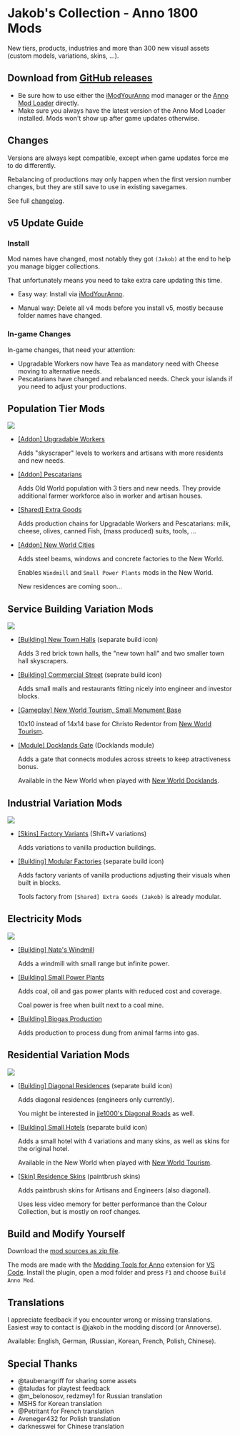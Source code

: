 # Jakob's Collection - Anno 1800 Mods

New tiers, products, industries and more than 300 new visual assets (custom models, variations, skins, ...).

## Download from [GitHub releases](https://github.com/jakobharder/anno-1800-jakobs-mods/releases)

- Be sure how to use either the [iModYourAnno](https://github.com/anno-mods/iModYourAnno/releases) mod manager or the [Anno Mod Loader](https://github.com/xforce/anno1800-mod-loader) directly.
- Make sure you always have the latest version of the Anno Mod Loader installed. Mods won't show up after game updates otherwise.

## Changes

Versions are always kept compatible, except when game updates force me to do differently.

Rebalancing of productions may only happen when the first version number changes, but they are still save to use in existing savegames.

See full [changelog](./doc/CHANGELOG.md).

## v5 Update Guide

### Install

Mod names have changed, most notably they got `(Jakob)` at the end to help you manage bigger collections.

That unfortunately means you need to take extra care updating this time.

- Easy way: Install via [iModYourAnno](https://github.com/anno-mods/iModYourAnno/releases).

- Manual way: Delete all v4 mods before you install v5, mostly because folder names have changed.

### In-game Changes

In-game changes, that need your attention:

- Upgradable Workers now have Tea as mandatory need with Cheese moving to alternative needs.
- Pescatarians have changed and rebalanced needs. Check your islands if you need to adjust your productions.

## Population Tier Mods

![](./doc/population-tiers.jpg)

- [\[Addon\] Upgradable Workers](./mods/addon-upgradable/README.md)
  
  Adds "skyscraper" levels to workers and artisans with more residents and new needs.


- [\[Addon\] Pescatarians](./mods/addon-pescatarians/README.md)

  Adds Old World population with 3 tiers and new needs. They provide additional farmer workforce also in worker and artisan houses.

- [\[Shared\] Extra Goods](./mods/shared-goods/README.md)

  Adds production chains for Upgradable Workers and Pescatarians: milk, cheese, olives, canned Fish, (mass produced) suits, tools, ...

- [\[Addon\] New World Cities](./mods/addon-new-world-cities/README.md)

  Adds steel beams, windows and concrete factories to the New World.

  Enables `Windmill` and `Small Power Plants` mods in the New World.

  New residences are coming soon...

## Service Building Variation Mods

![](./doc/public-variations.jpg)

- [\[Building\] New Town Halls](./mods/service-townhall/README.md)
  (separate build icon)

  Adds 3 red brick town halls, the "new town hall" and two smaller town hall skyscrapers.

- [\[Building\] Commercial Street](./mods/service-commercial/README.md)
  (seprate build icon)

  Adds small malls and restaurants fitting nicely into engineer and investor blocks. 

- [\[Gameplay\] New World Tourism, Small Monument Base](./foreign-additions/nw-tourism/README.md)

  10x10 instead of 14x14 base for Christo Redentor from [New World Tourism](https://github.com/anno-mods/New-World-Tourism).

- [\[Module\] Docklands Gate](./mods/service-docklands/README.md)
  (Docklands module)

  Adds a gate that connects modules across streets to keep atractiveness bonus.

  Available in the New World when played with [New World Docklands](https://www.nexusmods.com/anno1800/mods/215).
  
## Industrial Variation Mods

![](./doc/industrial-variations.jpg)

- [\[Skins\] Factory Variants](./mods/production-variations/README.md)
  (Shift+V variations)

  Adds variations to vanilla production buildings.

- [\[Building\] Modular Factories](./mods/production-modular/README.md)
  (separate build icon)

  Adds factory variants of vanilla productions adjusting their visuals when built in blocks.

  Tools factory from `[Shared] Extra Goods (Jakob)` is already modular.

## Electricity Mods

![](./doc/electricity.jpg)

- [\[Building\] Nate's Windmill](./mods/power-windmill/README.md)

  Adds a windmill with small range but infinite power.

- [\[Building\] Small Power Plants](./mods/power-plants/README.md) 

  Adds coal, oil and gas power plants with reduced cost and coverage.

  Coal power is free when built next to a coal mine.

- [\[Building\] Biogas Production](./mods/power-biogas/README.md)

  Adds production to process dung from animal farms into gas.

## Residential Variation Mods

![](./doc/residential-variations.jpg)

- [\[Building\] Diagonal Residences](./mods/residences-diagonal/README.md)
  (separate build icon)

  Adds diagonal residences (engineers only currently).

  You might be interested in [jje1000's Diagonal Roads](https://www.nexusmods.com/anno1800/mods/164) as well.

- [\[Building\] Small Hotels](./mods/residences-hotels/README.md)
  (separate build icon)

  Adds a small hotel with 4 variations and many skins, as well as skins for the original hotel.

  Available in the New World when played with [New World Tourism](https://github.com/anno-mods/New-World-Tourism).

- [\[Skin\] Residence Skins](./mods/residences-skins/README.md)
  (paintbrush skins)

  Adds paintbrush skins for Artisans and Engineers (also diagonal).

  Uses less video memory for better performance than the Colour Collection, but is mostly on roof changes.

## Build and Modify Yourself

Download the [mod sources as zip file](https://github.com/jakobharder/anno-1800-jakobs-mods/archive/refs/heads/main.zip).

The mods are made with the [Modding Tools for Anno](https://marketplace.visualstudio.com/items?itemName=JakobHarder.anno-modding-tools) extension for [VS Code](https://code.visualstudio.com/).
Install the plugin, open a mod folder and press `F1` and choose `Build Anno Mod`.

## Translations

I appreciate feedback if you encounter wrong or missing translations.
Easiest way to contact is @jakob in the modding discord (or Annoverse).

Available: English, German, (Russian, Korean, French, Polish, Chinese).

## Special Thanks

- @taubenangriff for sharing some assets
- @taludas for playtest feedback
- @m_belonosov, redzmey1 for Russian translation
- MSHS for Korean translation
- @Petritant for French translation
- Aveneger432 for Polish translation
- darknesswei for Chinese translation
